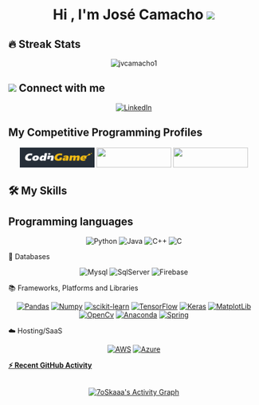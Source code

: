 <h1 align="center">Hi , I'm José Camacho <img src="https://media.giphy.com/media/hvRJCLFzcasrR4ia7z/giphy.gif" width="35"></h1>

<!--
**jvcamacho1/jvcamacho1** is a ✨ _special_ ✨ repository because its `README.md` (this file) appears on your GitHub profile.

Here are some ideas to get you started:

- 🔭 I’m currently working on ...
- 🌱 I’m currently learning ...
- 👯 I’m looking to collaborate on ...
- 🤔 I’m looking for help with ...
- 💬 Ask me about ...
- 📫 How to reach me: ...
- 😄 Pronouns: ...
- ⚡ Fun fact: ...
-->

## 🔥 Streak Stats
<p align="center"><img src="https://github-readme-streak-stats.herokuapp.com/?user=jvcamacho1&theme=algolia" alt="jvcamacho1" /></p>

## <img src="https://media.giphy.com/media/iY8CRBdQXODJSCERIr/giphy.gif" width="30px"> Connect with me
<p align="center">
<a href="(https://www.linkedin.com/in/jos%C3%A9-victor-xavier-camacho-9a1a34197/)/"><img src="https://img.shields.io/badge/linkedin-%230A66C2.svg?style=plastic&logo=linkedin&logoColor=white" width="180" height="40" alt="LinkedIn"/></a>
</p>

## My Competitive Programming Profiles
<p align="center">
  <a href="https://www.codingame.com/profile/ce3be6c5b8896d64e3c98477fffbddf46685844"><img src="https://github.com/jvcamacho1/jvcamacho1/blob/main/cg.PNG"
   width="150" height="40"></img></a>
  <a href="https://leetcode.com/jvcamacho1/"><img src="https://img.shields.io/badge/LeetCode-000000?style=for-the-badge&logo=LeetCode&logoColor=#d16c06"
   width="150" height="40"></img></a>
  <a href="https://www.hackerrank.com/jv_camacho"><img src="https://img.shields.io/badge/-Hackerrank-2EC866?style=for-the-badge&logo=HackerRank&logoColor=white"           width="150" height="40"></img></a>
</p>

## 🛠️ My Skills
## Programming languages
<p align="center"> 
  <a><img alt="Python" src="https://img.shields.io/badge/Python%20-%2314354C.svg?style=plastic&logo=python&logoColor=white"></a>
  <a><img alt="Java" src="https://img.shields.io/badge/Java-%23007396.svg?style=plastic&logo=java&logoColor=white"></a>
  <a><img alt="C++" src="https://img.shields.io/badge/C++%20-%2300599C.svg?style=plastic&logo=c%2B%2B&logoColor=white"></a>
  <a><img alt="C" src="https://img.shields.io/badge/c-%2300599C.svg?style=plastic&logo=c&logoColor=white"></a>
</p>
💾 Databases
<p align="center"> 
  <a> <img alt="Mysql" src="https://img.shields.io/badge/mysql-%2300f.svg?style=plastic&logo=mysql&logoColor=white"></a>
  <a> <img alt="SqlServer" src="https://img.shields.io/badge/Microsoft%20SQL%20Sever-CC2927?style=plastic&logo=microsoft%20sql%20server&logoColor=white"></a>
  <a> <img alt="Firebase" src="https://img.shields.io/badge/Firebase-039BE5?style=plastic&logo=Firebase&logoColor=white"></a>
</p>

📚 Frameworks, Platforms and Libraries
<p align="center">
<a href="#"><img alt="Pandas" src="https://img.shields.io/badge/pandas-%23150458.svg?style=plastic&logo=pandas&logoColor=white"></a>
<a href="#"><img alt="Numpy" src="https://img.shields.io/badge/numpy-%23013243.svg?style=plastic&logo=numpy&logoColor=white"></a>
<a href="#"><img alt="scikit-learn" src="https://img.shields.io/badge/scikit--learn-%23F7931E.svg?style=plastic&logo=scikit-learn&logoColor=white"></a>
<a href="#"><img alt="TensorFlow" src="https://img.shields.io/badge/TensorFlow-%23FF6F00.svg?style=plastic&logo=TensorFlow&logoColor=white"></a>
<a href="#"><img alt="Keras" src="https://img.shields.io/badge/Keras-%23D00000.svg?style=plastic&logo=Keras&logoColor=white"></a>
<a href="#"><img alt="MatplotLib" src="https://img.shields.io/badge/Matplotlib-%23#ffffff.svg?style=plastic&logo=Matplotlib&logoColor=white"></a>
<a href="#"><img alt="OpenCv" src="https://img.shields.io/badge/opencv-%23white.svg?style=plastic&logo=opencv&logoColor=white"></a>
<a href="#"><img alt="Anaconda" src="https://img.shields.io/badge/Anaconda-%2344A833.svg?style=plastic&logo=anaconda&logoColor=white"></a>
<a href="#"><img alt="Spring" src="https://img.shields.io/badge/azure-%230072C6.svg?style=plastic&logo=microsoftazure&logoColor=white"></a>
</p>

☁️ Hosting/SaaS
<p align="center">
<a href="#"><img alt="AWS" src="https://img.shields.io/badge/AWS-%23FF9900.svg?style=plastic&logo=amazon-aws&logoColor=white"></a>
<a href="#"><img alt="Azure" src="https://img.shields.io/badge/azure-%230072C6.svg?style=plastic&logo=microsoftazure&logoColor=white"</a> 
</p>


 </p>
 <summary><b>⚡ Recent GitHub Activity</b></summary>
 <p align="center"> 
  <br/>
   <a href="https://github.com/jvcamacho1"><img alt="7oSkaaa's Activity Graph" src="https://activity-graph.herokuapp.com/graph?username=jvcamacho1&theme=react-dark" /></a>
   </p>
  <br/>
